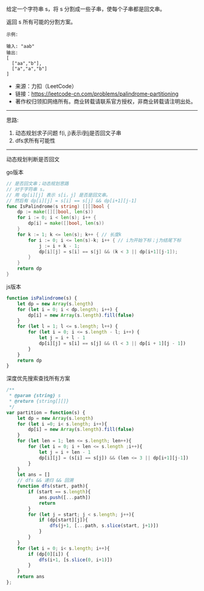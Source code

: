 给定一个字符串 s，将 s 分割成一些子串，使每个子串都是回文串。

返回 s 所有可能的分割方案。

```case
示例:

输入: "aab"
输出:
[
  ["aa","b"],
  ["a","a","b"]
]
```

- 来源：力扣（LeetCode）
- 链接：https://leetcode-cn.com/problems/palindrome-partitioning
- 著作权归领扣网络所有。商业转载请联系官方授权，非商业转载请注明出处。

---

思路:

1. 动态规划求子问题 f(i, j)表示i到j是否回文子串
2. dfs求所有可能性

---

动态规划判断是否回文

go版本

```go
// 是否回文串；动态规划思路
// 对于字符串 s。
// 用 dp[i][j] 表示 s[i，j] 是否是回文串。
// 然后有 dp[i][j] = s[i] == s[j] && dp[i+1][j-1]
func IsPalindrome(s string) [][]bool {
	dp := make([][]bool, len(s))
	for i := 0; i < len(s); i++ {
		dp[i] = make([]bool, len(s))
	}
	for k := 1; k <= len(s); k++ { // 长度k
		for i := 0; i <= len(s)-k; i++ { // i为开始下标；j为结尾下标
			j := i + k - 1;
			dp[i][j] = s[i] == s[j] && (k < 3 || dp[i+1][j-1]);
		}
	}
	return dp
}
```

js版本

```javascript
function isPalindrome(s) {
    let dp = new Array(s.length)
    for (let i = 0; i < dp.length; i++) {
        dp[i] = new Array(s.length).fill(false)
    }
    for (let l = 1; l <= s.length; l++) {
        for (let i = 0; i <= s.length - l; i++) {
            let j = i + l - 1
            dp[i][j] = s[i] == s[j] && (l < 3 || dp[i + 1][j - 1])
        }
    }
    return dp
}
```

深度优先搜索查找所有方案

```javascript
/**
 * @param {string} s
 * @return {string[][]}
 */
var partition = function(s) {
    let dp = new Array(s.length)
    for (let i =0; i< s.length; i++){
        dp[i] = new Array(s.length).fill(false)
    }
    for (let len = 1; len <= s.length; len++){
        for (let i = 0; i + len <= s.length ;i++){
            let j = i + len - 1
            dp[i][j] = (s[i] == s[j]) && (len <= 3 || dp[i+1][j-1])
        }
    }
    let ans = []
    // dfs && 递归 && 回溯
    function dfs(start, path){
        if (start == s.length){
            ans.push([...path])
            return
        }
        for (let j = start; j < s.length; j++){
            if (dp[start][j]){
                dfs(j+1, [...path, s.slice(start, j+1)])
            }
        }
    }
    for (let i = 0; i< s.length; i++){
        if (dp[0][i]) {
            dfs(i+1, [s.slice(0, i+1)])
        }
    }
    return ans
};
```
